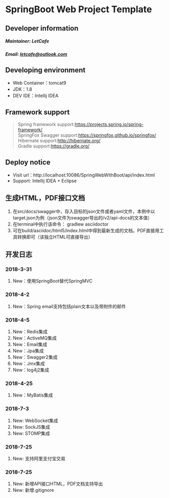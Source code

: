 # SpringBoot Web Project Template
## Developer information
##### Maintainer: LetCafe
##### Email: letcafe@outlook.com
## Developing environment
+ Web Container：tomcat9
+ JDK：1.8
+ DEV IDE：Intellij IDEA
## Framework support
>Spring framework support:https://projects.spring.io/spring-framework/  
>SpringFox Swagger support:https://springfox.github.io/springfox/  
>Hibernate support:http://hibernate.org/  
>Gradle support:https://gradle.org/

## Deploy notice
+ Visit url：http://localhost:10086/SpringWebWithBoot/api/index.html
+ Support: Intellij IDEA + Eclipse

## 生成HTML，PDF接口文档
1. 在src/docs/swagger中，存入目标的json文件或者yaml文件，本例中以target.json为例（json文件为swagger导出的/v2/api-docs的文本值）
2. 在terminal中执行该命令：
    gradlew asciidoctor
3. 可在build/asciidoc/html5/index.html中得到最新生成的文档，PDF直接用工具转换即可（该独立HTML可直接导出）

## 开发日志
### 2018-3-31 
1. New：使用SpringBoot替代SpringMVC

### 2018-4-2 
1. New：Spring email支持包括plain文本以及带附件的邮件

### 2018-4-5 
1. New：Redis集成
2. New：ActiveMQ集成
3. New：Email集成
4. New：Jpa集成
5. New：Swagger2集成
6. New：Jmx集成
7. New：log4j2集成

### 2018-4-25 
1. New：MyBatis集成

### 2018-7-3
1. New: WebSocket集成
2. New: SockJS集成
3. New: STOMP集成

### 2018-7-25
1. New: 支持阿里支付宝交易

### 2018-7-25
1. New: 新增API接口HTML，PDF文档支持导出
1. New: 新增.gitignore


